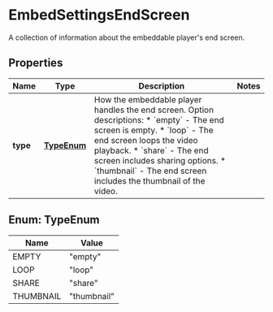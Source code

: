 

# EmbedSettingsEndScreen

A collection of information about the embeddable player's end screen.

## Properties

| Name | Type | Description | Notes |
|------------ | ------------- | ------------- | -------------|
|**type** | [**TypeEnum**](#TypeEnum) | How the embeddable player handles the end screen.  Option descriptions:  * &#x60;empty&#x60; - The end screen is empty.  * &#x60;loop&#x60; - The end screen loops the video playback.  * &#x60;share&#x60; - The end screen includes sharing options.  * &#x60;thumbnail&#x60; - The end screen includes the thumbnail of the video.  |  |



## Enum: TypeEnum

| Name | Value |
|---- | -----|
| EMPTY | &quot;empty&quot; |
| LOOP | &quot;loop&quot; |
| SHARE | &quot;share&quot; |
| THUMBNAIL | &quot;thumbnail&quot; |



